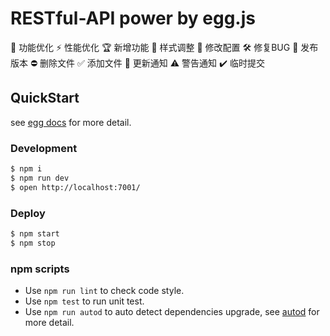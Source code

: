 # RESTful-API power by egg.js

🚀 功能优化 ⚡️ 性能优化 🏆 新增功能 🎨 样式调整 🔧 修改配置 🛠️ 修复BUG
🎉 发布版本 ⛔️ 删除文件 ✅ 添加文件 🔔 更新通知 ⚠️ 警告通知 ✔️ 临时提交

## QuickStart

see [egg docs][egg] for more detail.

### Development

```bash
$ npm i
$ npm run dev
$ open http://localhost:7001/
```

### Deploy

```bash
$ npm start
$ npm stop
```

### npm scripts

- Use `npm run lint` to check code style.
- Use `npm test` to run unit test.
- Use `npm run autod` to auto detect dependencies upgrade, see [autod](https://www.npmjs.com/package/autod) for more detail.

[egg]: https://eggjs.org
